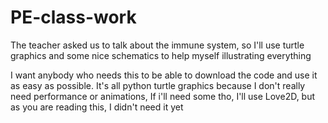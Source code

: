 # PE-class-work
The teacher asked us to talk about the immune system, so I'll use turtle graphics and some nice schematics to help myself illustrating everything

I want anybody who needs this to be able to download the code and use it as easy as possible.
It's all python turtle graphics because I don't really need performance or animations, If i'll need some tho, I'll use Love2D, but as you are reading this, I didn't need it yet
